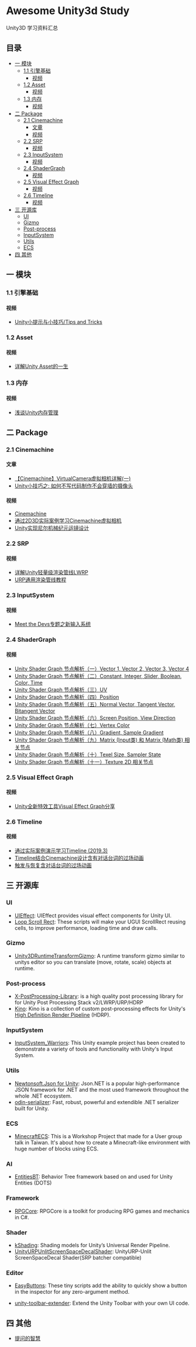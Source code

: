 # Awesome Unity3d Study

Unity3D 学习资料汇总

## 目录

* [一 模块](#一-模块)
   * [1.1 引擎基础](#11-引擎基础)
      * [视频](#视频)
   * [1.2 Asset](#12-asset)
      * [视频](#视频-1)
   * [1.3 内存](#13-内存)
      * [视频](#视频-2)
* [二 Package](#二-package)
   * [2.1 Cinemachine](#21-cinemachine)
      * [文章](#文章)
      * [视频](#视频-3)
   * [2.2 SRP](#22-srp)
      * [视频](#视频-4)
   * [2.3 InputSystem](#23-inputsystem)
      * [视频](#视频-5)
   * [2.4 ShaderGraph](#24-shadergraph)
      * [视频](#视频-6)
   * [2.5 Visual Effect Graph](#25-visual-effect-graph)
      * [视频](#视频-7)
   * [2.6 Timeline](#26-timeline)
      * [视频](#视频-8)
* [三 开源库](#三-开源库)
   * [UI](#ui)
   * [Gizmo](#gizmo)
   * [Post-process](#post-process)
   * [InputSystem](#inputsystem)
   * [Utils](#utils)
   * [ECS](#ecs)
* [四 其他](#四-其他)

## 一 模块

### 1.1 引擎基础

#### 视频

- [Unity小提示与小技巧/Tips and Tricks](https://www.bilibili.com/video/BV12p4y1S7EG)

### 1.2 Asset

#### 视频

- [详解Unity Asset的一生](https://www.bilibili.com/video/BV1Wv41167i2)

### 1.3 内存

#### 视频

- [浅谈Unity内存管理](https://www.bilibili.com/video/BV1aJ411t7N6)

## 二 Package

### 2.1 Cinemachine

#### 文章

- [【Cinemachine】VirtualCamera虚拟相机详解(一)](https://zhuanlan.zhihu.com/p/105925571)
- [Unity小技巧之: 如何不写代码制作不会穿墙的摄像头](https://www.bilibili.com/video/BV1Kt411Y71n)

#### 视频

- [Cinemachine](https://learn.unity.com/tutorial/cinemachine)
- [通过2D3D实际案例学习Cinemachine虚拟相机](https://www.bilibili.com/video/BV1oa4y1s7gg)
- [Unity实现尼尔机械纪元运镜设计](https://www.bilibili.com/video/av43069305)

### 2.2 SRP

#### 视频

- [详解Unity轻量级渲染管线LWRP](https://www.bilibili.com/video/BV1Ut411v7Ma)
- [URP通用渲染管线教程](https://www.bilibili.com/video/BV1Yh411X7kn)

### 2.3 InputSystem

#### 视频

- [Meet the Devs专题之新输入系统](https://www.bilibili.com/video/BV1Gt4y1X7s9)

### 2.4 ShaderGraph

#### 视频

- [Unity Shader Graph 节点解析（一）Vector 1, Vector 2, Vector 3, Vector 4](https://www.bilibili.com/video/BV1Q4411R74E)
- [Unity Shader Graph 节点解析（二）Constant, Integer, Slider, Boolean, Color, Time](https://www.bilibili.com/video/BV1u4411R7Dz)
- [Unity Shader Graph 节点解析（三）UV](https://www.bilibili.com/video/BV1v4411z7if)
- [Unity Shader Graph 节点解析（四）Position](https://www.bilibili.com/video/BV1Y4411m76K)
- [Unity Shader Graph 节点解析（五）Normal Vector, Tangent Vector, Bitangent Vector](https://www.bilibili.com/video/BV1uJ411K7Ak)
- [Unity Shader Graph 节点解析（六）Screen Position, View Direction](https://www.bilibili.com/video/BV1oE411Z7ae)
- [Unity Shader Graph 节点解析（七）Vertex Color](https://www.bilibili.com/video/BV1nE411C7Lw)
- [Unity Shader Graph 节点解析（八）Gradient, Sample Gradient](https://www.bilibili.com/video/BV1LE411h7iP)
- [Unity Shader Graph 节点解析（九）Matrix (Input类) 和 Matrix (Math类) 相关节点](https://www.bilibili.com/video/BV1FJ411d7HD)
- [Unity Shader Graph 节点解析（十）Texel Size, Sampler State](https://www.bilibili.com/video/BV1rJ411J7NU)
- [Unity Shader Graph 节点解析（十一）Texture 2D 相关节点](https://www.bilibili.com/video/BV137411f7kF)

### 2.5 Visual Effect Graph

#### 视频

- [Unity全新特效工具Visual Effect Graph分享](https://www.bilibili.com/video/BV1st411X7y7)

### 2.6 Timeline

#### 视频

- [通过实际案例演示学习Timeline (2019.3)](https://www.bilibili.com/video/BV1gt4y1Y7LY)
- [Timeline结合Cinemachine设计含有对话台词的过场动画](https://www.bilibili.com/video/BV11K4y1f7P4)
- [触发与恢复含对话台词的过场动画](https://www.bilibili.com/video/BV1EK4y177c9)

## 三 开源库

### UI

- [UIEffect](https://github.com/mob-sakai/UIEffect): UIEffect provides visual effect components for Unity UI.
- [Loop Scroll Rect](https://github.com/qiankanglai/LoopScrollRect): These scripts will make your UGUI ScrollRect reusing cells, to improve performance, loading time and draw calls.

### Gizmo

- [Unity3DRuntimeTransformGizmo](https://github.com/HiddenMonk/Unity3DRuntimeTransformGizmo): A runtime transform gizmo similar to unitys editor so you can translate (move, rotate, scale) objects at runtime.

### Post-process

- [X-PostProcessing-Library](https://github.com/QianMo/X-PostProcessing-Library): is a high quality post processing library for for Unity Post Processing Stack v2/LWRP/URP/HDRP
- [Kino](https://github.com/keijiro/Kino): Kino is a collection of custom post-processing effects for Unity's [High Definition Render Pipeline](https://docs.unity3d.com/Packages/com.unity.render-pipelines.high-definition@latest) (HDRP).

### InputSystem

- [InputSystem_Warriors](https://github.com/UnityTechnologies/InputSystem_Warriors): This Unity example project has been created to demonstrate a variety of tools and functionality with Unity's Input System.

### Utils

- [Newtonsoft.Json for Unity](https://github.com/jilleJr/Newtonsoft.Json-for-Unity): Json.NET is a popular high-performance JSON framework for .NET and the most used framework throughout the whole .NET ecosystem.
- [odin-serializer](https://github.com/TeamSirenix/odin-serializer): Fast, robust, powerful and extendible .NET serializer built for Unity.

### ECS

- [MinecraftECS](https://github.com/UnityTechnologies/MinecraftECS): This is a Workshop Project that made for a User group talk in Taiwan. It's about how to create a Minecraft-like environment with huge number of blocks using ECS.

### AI

- [EntitiesBT](https://github.com/quabug/EntitiesBT): Behavior Tree framework based on and used for Unity Entities (DOTS)

### Framework

- [RPGCore](https://github.com/Fydar/RPGCore): RPGCore is a toolkit for producing RPG games and mechanics in C#.

### Shader

- [kShading](https://github.com/Kink3d/kShading): Shading models for Unity’s Universal Render Pipeline.
- [UnityURPUnlitScreenSpaceDecalShader](https://github.com/ColinLeung-NiloCat/UnityURPUnlitScreenSpaceDecalShader): UnityURP-Unlit ScreenSpaceDecal Shader(SRP batcher compatible)

### Editor

- [EasyButtons](https://github.com/madsbangh/EasyButtons): These tiny scripts add the ability to quickly show a button in the inspector for any zero-argument method.

- [unity-toolbar-extender](https://github.com/marijnz/unity-toolbar-extender): Extend the Unity Toolbar with your own UI code.

## 四 其他

- [提问的智慧](https://github.com/ryanhanwu/How-To-Ask-Questions-The-Smart-Way/blob/master/README-zh_CN.md)
